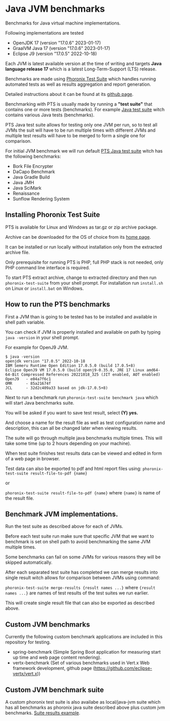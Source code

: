 # Java JVM benchmarks
Benchmarks for Java virtual machine implementations.

Following implementations are tested
- OpenJDK 17 (version "17.0.6" 2023-01-17)
- GraalVM Java 17 (version "17.0.6" 2023-01-17)
- Eclipse J9 (version "17.0.5" 2022-10-18)

Each JVM is latest available version at the time of writing and
targets **Java language release 17** which is a latest Long-Term-Support (LTS) release.

Benchmarks are made using [Phoronix Test Suite](https://www.phoronix-test-suite.com/)
which handles running automated tests as well as results aggregation and report generation.

Detailed instructions about it can be found at its [github page](https://github.com/phoronix-test-suite/phoronix-test-suite).

Benchmarking with PTS is usually made by running a **"test suite"** that contains one or more tests (benchmarks). For example [Java test suite](https://openbenchmarking.org/suite/pts/java) witch contains various Java tests (benchmarks). 

PTS Java test suite allows for testing only one JVM per run, so to test all JVMs the suit will have to be run multiple times with different JVMs and multiple test results will have to be merged to form a single one for comparison.

For initial JVM benchmark we will run default [PTS  Java test suite](https://openbenchmarking.org/suite/pts/java) witch has the following benchmarks:
- Bork File Encrypter
- DaCapo Benchmark
- Java Gradle Build
- Java JMH
- Java SciMark
- Renaissance
- Sunflow Rendering System

## Installing Phoronix Test Suite

PTS is available for Linux and Windows as tar.gz or zip archive package.

Archive can be downloaded for the OS of choice from its [home page](https://www.phoronix-test-suite.com/?k=downloads).

It can be installed or run locally without installation only from the extracted archive file. 

Only prerequisite for running PTS is PHP, full PHP stack is not needed, only PHP command line interface is required.

To start PTS extract archive, change to extracted directory and then run `phoronix-test-suite` from your shell prompt. For installation run `install.sh` on Linux or `install.bat` on Windows.

## How to run the PTS benchmarks

First a JVM than is going to be tested has to be installed and available in shell path variable.

You can check if JVM is properly installed and available on path by typing `java -version` in your shell prompt. 

For example for OpenJ9 JVM.

    $ java -version
    openjdk version "17.0.5" 2022-10-18
    IBM Semeru Runtime Open Edition 17.0.5.0 (build 17.0.5+8)
    Eclipse OpenJ9 VM 17.0.5.0 (build openj9-0.35.0, JRE 17 Linux amd64-64-Bit Compressed References 20221018_325 (JIT enabled, AOT enabled)
    OpenJ9   - e04a7f6c1
    OMR      - 85a21674f
    JCL      - 32d2c409a33 based on jdk-17.0.5+8)

Next to run a benchmark run `phoronix-test-suite benchmark java` which will start Java benchmarks suite.

You will be asked if you want to save test result, select **(Y) yes.**

And choose a name for the result file as well as test configuration name and description,
this can all be changed later when viewing results.

The suite will go through multiple java benchmarks multiple times.
This will take some time (up to 2 hours depending on your machine).

When test suite finishes test results data can be viewed and edited in form of a web page in browser.

Test data can also be exported to pdf and html report files using: 
`phoronix-test-suite result-file-to-pdf {name}` 

or

`phoronix-test-suite result-file-to-pdf {name}`
where `{name}` is name of the result file.

## Benchmark JVM implementations.

Run the test suite as described above for each of JVMs.

Before each test suite run make sure that specific JVM that we want to benchmark is set on shell path to avoid benchmarking the same JVM multiple times.

Some benchmarks can fail on some JVMs for various reasons they will be skipped automatically.

After each separated test suite has completed we can merge results into single result witch allows for comparison between JVMs using command:

`phoronix-test-suite merge-results {result names ...}` where `{result names ...}` are names of test results of the test suites we run earlier.

This will create single result file that can also be exported as described above.

## Custom JVM benchmarks
Currently the following custom benchmark applications are included in this repository for testing.
- spring-benchmark (Simple Spring Boot application for measuring start up time and web page content rendering).
- vertx-benchmark (Set of various benchmarks used in  Vert.x Web framework development, github page (https://github.com/eclipse-vertx/vert.x))

## Custom JVM benchmark suite
A custom phoronix test suite is also availabe as local/java-jvm suite 
which has all benchmarks as phoronix java suite described above plus custom jvm benchmarks.
[Suite results example](https://openbenchmarking.org/result/2305237-NE-RUNLOCALJ70&grw).


